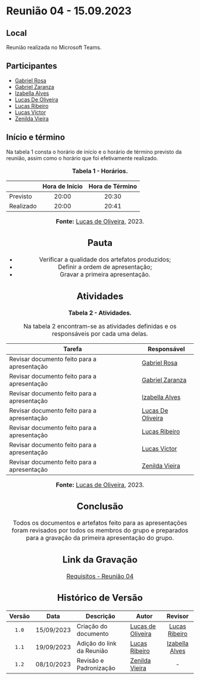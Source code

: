 # Reunião 04 - 15.09.2023

## Local

Reunião realizada no Microsoft Teams.

## Participantes

* [Gabriel Rosa](https://github.com/gabrielrosa09)
* [Gabriel Zaranza](https://github.com/GZaranza)
* [Izabella Alves](https://github.com/izabellaalves)
* [Lucas De Oliveira](https://github.com/LucasOliveiraDiasMarquesFerreira)
* [Lucas Ribeiro](https://github.com/lucassouzs)
* [Lucas Víctor](https://github.com/Lucas13032003)
* [Zenilda Vieira](https://github.com/zenildavieira)
  
## Início e término

Na tabela 1 consta o horário de início e o horário de término previsto da reunião, assim como o horário que foi efetivamente realizado.

<div align="center">
<font size="3"><p style="text-align: center"><b>Tabela 1 - Horários.</b></p></font>
</div>

|               | Hora de Início   | Hora de Término   |
| ------------- | :--------------: | :---------------: |
| Previsto      |      20:00       |      20:30        |
| Realizado     |      20:00       |      20:41        |

<div align="center">
<font size="3"><p style="text-align: center"><b>Fonte:</b> <a href="https://github.com/LucasOliveiraDiasMarquesFerreira">Lucas de Oliveira</a>, 2023.</</div>

## Pauta

* Verificar a qualidade dos artefatos produzidos;
* Definir a ordem de apresentação;
* Gravar a primeira apresentação.

## Atividades

<div align="center">
<font size="3"><p style="text-align: center"><b>Tabela 2 - Atividades.</b></p></font>
</div>

Na tabela 2 encontram-se as atividades definidas e os responsáveis por cada uma delas.

|Tarefa          |Responsável                  |
|----------------|-----------------------------|
|Revisar documento feito para a apresentação|[Gabriel Rosa](https://github.com/gabrielrosa09)                     |
|Revisar documento feito para a apresentação|[Gabriel Zaranza](https://github.com/GZaranza)                   |
|Revisar documento feito para a apresentação|[Izabella Alves](https://github.com/izabellaalves)                  |
|Revisar documento feito para a apresentação|[Lucas De Oliveira](https://github.com/LucasOliveiraDiasMarquesFerreira)  |
|Revisar documento feito para a apresentação|[Lucas Ribeiro](https://github.com/lucassouzs)                   |
|Revisar documento feito para a apresentação|[Lucas Víctor](https://github.com/Lucas13032003)         |
|Revisar documento feito para a apresentação|[Zenilda Vieira](https://github.com/zenildavieira)                   |

<div align="center">
<font size="3"><p style="text-align: center"><b>Fonte:</b> <a href="https://github.com/LucasOliveiraDiasMarquesFerreira">Lucas de Oliveira</a>, 2023.</</div>

## Conclusão

Todos os documentos e artefatos feito para as apresentações foram revisados por todos os membros do grupo e preparados para a gravação da primeira apresentação do grupo.

## Link da Gravação

[Requisitos - Reunião 04](https://youtu.be/ZkA1xQYww2M)

## Histórico de Versão

|Versão|Data|Descrição|Autor|Revisor|
|:----:|----|---------|-----|:-------:|
|`1.0`|15/09/2023|Criação do documento|[Lucas de Oliveira](https://github.com/LucasOliveiraDiasMarquesFerreira)|[Lucas Ribeiro](https://github.com/lucassouzs)|
|`1.1`|19/09/2023|Adição do link da Reunião|[Lucas Ribeiro](https://github.com/lucassouzs)|[Izabella Alves](https://github.com/izabellaalves)|
|`1.2`|08/10/2023| Revisão e Padronização | [Zenilda Vieira](https://github.com/zenildavieira) | - |
